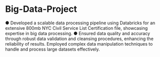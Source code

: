 # Big-Data-Project
● Developed a scalable data processing pipeline using Databricks for an extensive 800mb NYC Civil Service List Certification file, showcasing expertise in big data processing.
● Ensured data quality and accuracy through robust data validation and cleansing procedures, enhancing the reliability
of results. Employed complex data manipulation techniques to handle and process large datasets effectively.
